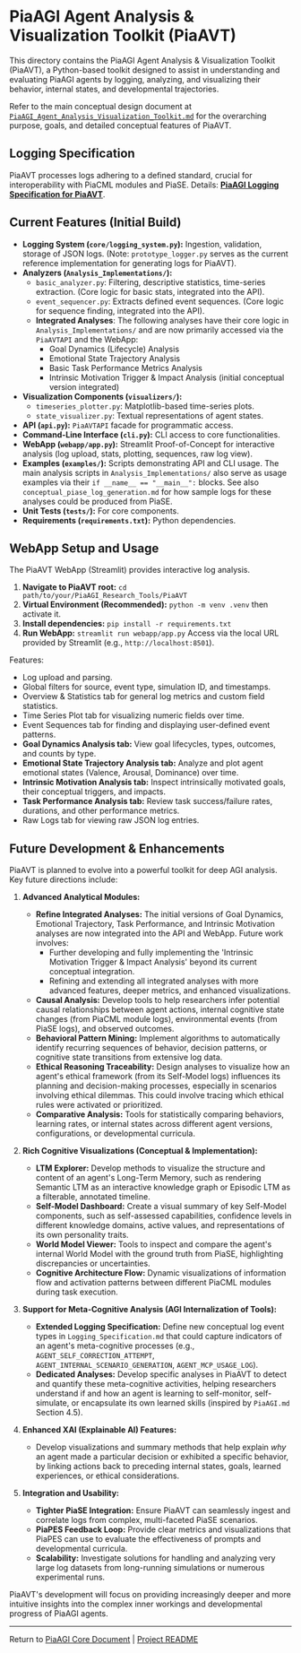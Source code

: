 <!-- PiaAGI AGI Research Framework Document -->
# PiaAGI Agent Analysis & Visualization Toolkit (PiaAVT)

This directory contains the PiaAGI Agent Analysis & Visualization Toolkit (PiaAVT), a Python-based toolkit designed to assist in understanding and evaluating PiaAGI agents by logging, analyzing, and visualizing their behavior, internal states, and developmental trajectories.

Refer to the main conceptual design document at [`PiaAGI_Agent_Analysis_Visualization_Toolkit.md`](../PiaAGI_Agent_Analysis_Visualization_Toolkit.md) for the overarching purpose, goals, and detailed conceptual features of PiaAVT.

## Logging Specification

PiaAVT processes logs adhering to a defined standard, crucial for interoperability with PiaCML modules and PiaSE.
Details: **[PiaAGI Logging Specification for PiaAVT](Logging_Specification.md)**.

## Current Features (Initial Build)

*   **Logging System (`core/logging_system.py`):** Ingestion, validation, storage of JSON logs. (Note: `prototype_logger.py` serves as the current reference implementation for generating logs for PiaAVT).
*   **Analyzers (`Analysis_Implementations/`):**
    *   `basic_analyzer.py`: Filtering, descriptive statistics, time-series extraction. (Core logic for basic stats, integrated into the API).
    *   `event_sequencer.py`: Extracts defined event sequences. (Core logic for sequence finding, integrated into the API).
    *   **Integrated Analyses**: The following analyses have their core logic in `Analysis_Implementations/` and are now primarily accessed via the `PiaAVTAPI` and the WebApp:
        *   Goal Dynamics (Lifecycle) Analysis
        *   Emotional State Trajectory Analysis
        *   Basic Task Performance Metrics Analysis
        *   Intrinsic Motivation Trigger & Impact Analysis (initial conceptual version integrated)
*   **Visualization Components (`visualizers/`):**
    *   `timeseries_plotter.py`: Matplotlib-based time-series plots.
    *   `state_visualizer.py`: Textual representations of agent states.
*   **API (`api.py`):** `PiaAVTAPI` facade for programmatic access.
*   **Command-Line Interface (`cli.py`):** CLI access to core functionalities.
*   **WebApp (`webapp/app.py`):** Streamlit Proof-of-Concept for interactive analysis (log upload, stats, plotting, sequences, raw log view).
*   **Examples (`examples/`):** Scripts demonstrating API and CLI usage. The main analysis scripts in `Analysis_Implementations/` also serve as usage examples via their `if __name__ == "__main__":` blocks. See also `conceptual_piase_log_generation.md` for how sample logs for these analyses could be produced from PiaSE.
*   **Unit Tests (`tests/`):** For core components.
*   **Requirements (`requirements.txt`):** Python dependencies.

## WebApp Setup and Usage

The PiaAVT WebApp (Streamlit) provides interactive log analysis.
1.  **Navigate to PiaAVT root:** `cd path/to/your/PiaAGI_Research_Tools/PiaAVT`
2.  **Virtual Environment (Recommended):** `python -m venv .venv` then activate it.
3.  **Install dependencies:** `pip install -r requirements.txt`
4.  **Run WebApp:** `streamlit run webapp/app.py`
    Access via the local URL provided by Streamlit (e.g., `http://localhost:8501`).

Features: 
*   Log upload and parsing.
*   Global filters for source, event type, simulation ID, and timestamps.
*   Overview & Statistics tab for general log metrics and custom field statistics.
*   Time Series Plot tab for visualizing numeric fields over time.
*   Event Sequences tab for finding and displaying user-defined event patterns.
*   **Goal Dynamics Analysis tab:** View goal lifecycles, types, outcomes, and counts by type.
*   **Emotional State Trajectory Analysis tab:** Analyze and plot agent emotional states (Valence, Arousal, Dominance) over time.
*   **Intrinsic Motivation Analysis tab:** Inspect intrinsically motivated goals, their conceptual triggers, and impacts.
*   **Task Performance Analysis tab:** Review task success/failure rates, durations, and other performance metrics.
*   Raw Logs tab for viewing raw JSON log entries.

## Future Development & Enhancements

PiaAVT is planned to evolve into a powerful toolkit for deep AGI analysis. Key future directions include:

1.  **Advanced Analytical Modules:**
    *   **Refine Integrated Analyses:** The initial versions of Goal Dynamics, Emotional Trajectory, Task Performance, and Intrinsic Motivation analyses are now integrated into the API and WebApp. Future work involves:
        *   Further developing and fully implementing the 'Intrinsic Motivation Trigger & Impact Analysis' beyond its current conceptual integration.
        *   Refining and extending all integrated analyses with more advanced features, deeper metrics, and enhanced visualizations.
    *   **Causal Analysis:** Develop tools to help researchers infer potential causal relationships between agent actions, internal cognitive state changes (from PiaCML module logs), environmental events (from PiaSE logs), and observed outcomes.
    *   **Behavioral Pattern Mining:** Implement algorithms to automatically identify recurring sequences of behavior, decision patterns, or cognitive state transitions from extensive log data.
    *   **Ethical Reasoning Traceability:** Design analyses to visualize how an agent's ethical framework (from its Self-Model logs) influences its planning and decision-making processes, especially in scenarios involving ethical dilemmas. This could involve tracing which ethical rules were activated or prioritized.
    *   **Comparative Analysis:** Tools for statistically comparing behaviors, learning rates, or internal states across different agent versions, configurations, or developmental curricula.

2.  **Rich Cognitive Visualizations (Conceptual & Implementation):**
    *   **LTM Explorer:** Develop methods to visualize the structure and content of an agent's Long-Term Memory, such as rendering Semantic LTM as an interactive knowledge graph or Episodic LTM as a filterable, annotated timeline.
    *   **Self-Model Dashboard:** Create a visual summary of key Self-Model components, such as self-assessed capabilities, confidence levels in different knowledge domains, active values, and representations of its own personality traits.
    *   **World Model Viewer:** Tools to inspect and compare the agent's internal World Model with the ground truth from PiaSE, highlighting discrepancies or uncertainties.
    *   **Cognitive Architecture Flow:** Dynamic visualizations of information flow and activation patterns between different PiaCML modules during task execution.

3.  **Support for Meta-Cognitive Analysis (AGI Internalization of Tools):**
    *   **Extended Logging Specification:** Define new conceptual log event types in `Logging_Specification.md` that could capture indicators of an agent's meta-cognitive processes (e.g., `AGENT_SELF_CORRECTION_ATTEMPT`, `AGENT_INTERNAL_SCENARIO_GENERATION`, `AGENT_MCP_USAGE_LOG`).
    *   **Dedicated Analyses:** Develop specific analyses in PiaAVT to detect and quantify these meta-cognitive activities, helping researchers understand if and how an agent is learning to self-monitor, self-simulate, or encapsulate its own learned skills (inspired by `PiaAGI.md` Section 4.5).

4.  **Enhanced XAI (Explainable AI) Features:**
    *   Develop visualizations and summary methods that help explain *why* an agent made a particular decision or exhibited a specific behavior, by linking actions back to preceding internal states, goals, learned experiences, or ethical considerations.

5.  **Integration and Usability:**
    *   **Tighter PiaSE Integration:** Ensure PiaAVT can seamlessly ingest and correlate logs from complex, multi-faceted PiaSE scenarios.
    *   **PiaPES Feedback Loop:** Provide clear metrics and visualizations that PiaPES can use to evaluate the effectiveness of prompts and developmental curricula.
    *   **Scalability:** Investigate solutions for handling and analyzing very large log datasets from long-running simulations or numerous experimental runs.

PiaAVT's development will focus on providing increasingly deeper and more intuitive insights into the complex inner workings and developmental progress of PiaAGI agents.

---
Return to [PiaAGI Core Document](../../PiaAGI.md) | [Project README](../../README.md)
